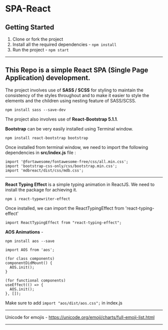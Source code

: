 # SPA-React

## Getting Started
1. Clone or fork the project
2. Install all the required dependencies - ```npm install```
3. Run the project - ```npm start```

---

## This Repo is a simple React SPA (Single Page Application) development.

The project involves use of **SASS / SCSS** for styling to maintain the consistency of the styles throughout and to make it easier to style the elements and the children using nesting feature of SASS/SCSS.

```npm install sass --save-dev```

The project also involves use of **React-Bootstrap 5.1.1**.

**Bootstrap** can be very easily installed using Terminal window.

```npm install react-bootstrap bootstrap```

Once installed from terminal window, we need to import the following dependencies in **src/index.js** file :

```
import '@fortawesome/fontawesome-free/css/all.min.css'; 
import 'bootstrap-css-only/css/bootstrap.min.css'; 
import 'mdbreact/dist/css/mdb.css';
```
---

**React Typing Effect** is a simple typing animation in ReactJS. We need to install the package for achieving it.

```npm i react-typewriter-effect```

Once installed, we can import the ReactTypingEffect from 'react-typing-effect'
```
import ReactTypingEffect from "react-typing-effect";
```

**AOS Animations** -

```npm install aos --save```

```
import AOS from 'aos';

(for class components)
componentDidMount() {
  AOS.init();
}

(for functional components)
useEffect(() => {
  AOS.init();
}, []);
```

Make sure to add ```import "aos/dist/aos.css";``` in index.js

---

Unicode for emojis - https://unicode.org/emoji/charts/full-emoji-list.html

---
